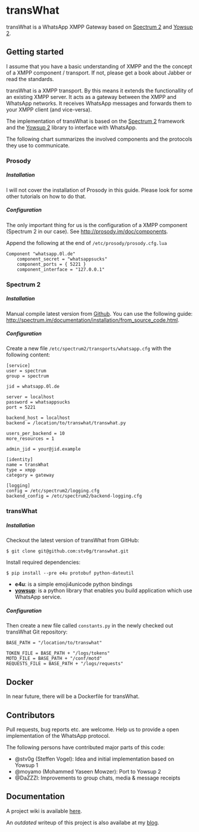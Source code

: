 # transWhat

transWhat is a WhatsApp XMPP Gateway based on [Spectrum 2](http://www.spectrum.im) and [Yowsup 2](https://github.com/tgalal/yowsup).

## Getting started

I assume that you have a basic understanding of XMPP and the the concept of a XMPP component / transport. If not, please get a book about Jabber or read the standards.

transWhat is a XMPP transport. By this means it extends the functionallity of an existing XMPP server. It acts as a gateway between the XMPP and WhatsApp networks. It receives WhatsApp messages and forwards them to your XMPP client (and vice-versa).

The implementation of transWhat is based on the [Spectrum 2](http://www.spectrum.im) framework and the [Yowsup 2](https://github.com/tgalal/yowsup) library to interface with WhatsApp.

The following chart summarizes the involved components and the protocols they use to communicate.

### Prosody

##### Installation

I will not cover the installation of Prosody in this guide. Please look for some other tutorials on how to do that.

##### Configuration

The only important thing for us is the configuration of a XMPP component (Spectrum 2 in our case).
See http://prosody.im/doc/components.

Append the following at the end of `/etc/prosody/prosody.cfg.lua`

    Component "whatsapp.0l.de"
        component_secret = "whatsappsucks"
        component_ports = { 5221 }
        component_interface = "127.0.0.1"

### Spectrum 2

##### Installation

Manual compile latest version from [Github](https://github.com/hanzz/libtransport).
You can use the following guide: http://spectrum.im/documentation/installation/from_source_code.html.

##### Configuration

Create a new file `/etc/spectrum2/transports/whatsapp.cfg` with the following content:

    [service]
    user = spectrum
    group = spectrum

    jid = whatsapp.0l.de

    server = localhost
    password = whatsappsucks
    port = 5221

    backend_host = localhost
    backend = /location/to/transwhat/transwhat.py
    
    users_per_backend = 10
    more_resources = 1
    
    admin_jid = your@jid.example
    
    [identity]
    name = transWhat
    type = xmpp
    category = gateway
    
    [logging]
    config = /etc/spectrum2/logging.cfg
    backend_config = /etc/spectrum2/backend-logging.cfg

### transWhat

##### Installation

Checkout the latest version of transWhat from GitHub:

    $ git clone git@github.com:stv0g/transwhat.git
    
Install required dependencies:

    $ pip install --pre e4u protobuf python-dateutil

  - **e4u**: is a simple emoji4unicode python bindings
  - [**yowsup**](https://github.com/tgalal/yowsup): is a python library that enables you build application which use WhatsApp service.

##### Configuration

Then create a new file called `constants.py` in the newly checked out transWhat Git repository:

    BASE_PATH = "/location/to/transwhat"
    
    TOKEN_FILE = BASE_PATH + "/logs/tokens"
    MOTD_FILE = BASE_PATH + "/conf/motd"
    REQUESTS_FILE = BASE_PATH + "/logs/requests"

## Docker

In near future, there will be a Dockerfile for transWhat.

## Contributors

Pull requests, bug reports etc. are welcome. Help us to provide a open implementation of the WhatsApp protocol.

The following persons have contributed major parts of this code:

  - @stv0g (Steffen Vogel): Idea and initial implementation based on Yowsup 1
  - @moyamo (Mohammed Yaseen Mowzer): Port to Yowsup 2
  - @DaZZZl: Improvements to group chats, media & message receipts

## Documentation

A project wiki is available [here](https://dev.0l.de/wiki/projects/transwhat/).

An *outdated* writeup of this project is also availabe at my [blog](http://www.steffenvogel.de/2013/06/29/transwhat/).
